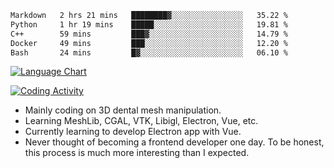 <!--START_SECTION:waka-->

```txt
Markdown   2 hrs 21 mins   ████████▓░░░░░░░░░░░░░░░░   35.22 %
Python     1 hr 19 mins    █████░░░░░░░░░░░░░░░░░░░░   19.81 %
C++        59 mins         ███▓░░░░░░░░░░░░░░░░░░░░░   14.79 %
Docker     49 mins         ███░░░░░░░░░░░░░░░░░░░░░░   12.20 %
Bash       24 mins         █▓░░░░░░░░░░░░░░░░░░░░░░░   06.10 %
```

<!--END_SECTION:waka-->

<!--START_SECTION:waka_lang_chart_svg-->
[![Language Chart](https://wakatime.com/share/@DYPro_MIKE/13ed6aa1-fa8f-42b5-8fa7-97c58e94375f.svg)](https://wakatime.com)
<!--END_SECTION:waka_lang_chart_svg-->

<!--START_SECTION:waka_coding_activity_svg-->
[![Coding Activity](https://wakatime.com/share/@DYPro_MIKE/2224f81a-edc4-46bb-b59e-25de5147ed15.svg)](https://wakatime.com)
<!--END_SECTION:waka_coding_activity_svg-->

<!--
**0x11111111/0x11111111** is a ✨ _special_ ✨ repository because its `README.md` (this file) appears on your GitHub profile.

Here are some ideas to get you started:

- 🔭 I’m currently working on ...
- 🌱 I’m currently learning ...
- 👯 I’m looking to collaborate on ...
- 🤔 I’m looking for help with ...
- 💬 Ask me about ...
- 📫 How to reach me: ...
- 😄 Pronouns: ...
- ⚡ Fun fact: ...
-->
- Mainly coding on 3D dental mesh manipulation.
- Learning MeshLib, CGAL, VTK, Libigl, Electron, Vue, etc.
- Currently learning to develop Electron app with Vue.
- Never thought of becoming a frontend developer one day. To be honest, this process is much more interesting than I expected.
